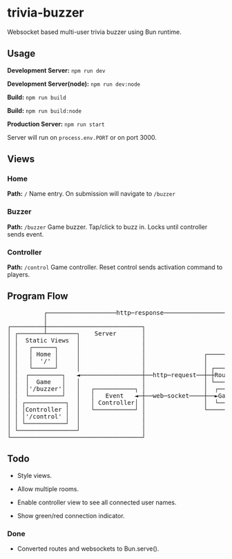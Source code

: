 # trivia-buzzer

Websocket based multi-user trivia buzzer using Bun runtime.

## Usage

**Development Server:** `npm run dev`

**Development Server(node):** `npm run dev:node`

**Build:** `npm run build`

**Build:** `npm run build:node`

**Production Server:** `npm run start`

Server will run on `process.env.PORT` or on port 3000.

## Views

### Home

**Path:** `/`
Name entry. On submission will navigate to `/buzzer`

### Buzzer

**Path:** `/buzzer`
Game buzzer. Tap/click to buzz in. Locks until controller sends event.

### Controller

**Path:** `/control`
Game controller. Reset control sends activation command to players.

## Program Flow

<pre>
          ┌───────────────────http─response────────────────────┐         
          │                                                    │         
┌─────────┼──────────────────────────┐                         │         
│ ┌───────┴────────┐    Server       │                         │         
│ │  Static Views  │                 │                         │         
│ │   ┌──────┐     │                 │                         │         
│ │   │ Home │     │                 │                ┌────────▼────────┐
│ │   │  '/' │     │                 │                │     Client      │
│ │   └──────┘     │                 │                │ ┌─────────────┐ │
│ │  ┌─────────┐   ◄─────────────────┼──http─request──┼─┼Route Request│ │
│ │  │  Game   │   │                 │                │ └─────────────┘ │
│ │  │'/buzzer'│   │   ┌───────────┐ │                │  ┌──────────┐   │
│ │  └─────────┘   │   │   Event   ◄─┼──web─socket────┼──►Game Event│   │
│ │ ┌───────────┐  │   │ Controller│ │                │  └──────────┘   │
│ │ │Controller │  │   └───────────┘ │                └─────────────────┘
│ │ │'/control' │  │                 │                                   
│ │ └───────────┘  │                 │                                   
│ └────────────────┘                 │                                   
└────────────────────────────────────┘                                   
</pre>

## Todo

- Style views.

- Allow multiple rooms.
- Enable controller view to see all connected user names.
- Show green/red connection indicator.

### Done

- Converted routes and websockets to Bun.serve().
